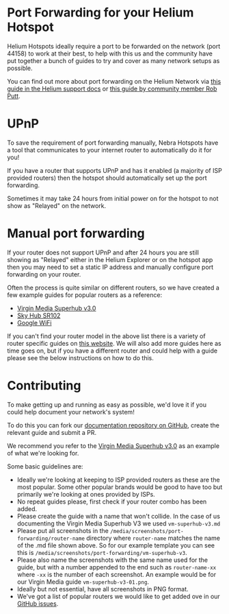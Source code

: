 # Port Forwarding for your Helium Hotspot

Helium Hotspots ideally require a port to be forwarded on the network (port 44158) to work at their best, to help with this us and the community have put together a bunch of guides to try and cover as many network setups as possible.

You can find out more about port forwarding on the Helium Network via [this guide in the Helium support docs](https://docs.helium.com/troubleshooting/network-troubleshooting/) or [this guide by community member Rob Putt](https://www.robertputt.co.uk/helium-hnt-fixing-relayed-hotspots/).

# UPnP

To save the requirement of port forwarding manually, Nebra Hotspots have a tool that communicates to your internet router to automatically do it for you!

If you have a router that supports UPnP and has it enabled (a majority of ISP provided routers) then the hotspot should automatically set up the port forwarding.

Sometimes it may take 24 hours from initial power on for the hotspot to not show as "Relayed" on the network.

# Manual port forwarding

If your router does not support UPnP and after 24 hours you are still showing as "Relayed" either in the Helium Explorer or on the hotspot app then you may need to set a static IP address and manually configure port forwarding on your router.

Often the process is quite similar on different routers, so we have created a few example guides for popular routers as a reference:

- [Virgin Media Superhub v3.0](handy-guides/port-forwarding/vm-superhub-v3.md)
- [Sky Hub SR102](handy-guides/port-forwarding/sky-hub-sr102.md)
- [Google WiFi](handy-guides/port-forwarding/google-wifi.md)

If you can't find your router model in the above list there is a variety of router specific guides on [this website](https://portforward.com/router.htm). We will also add more guides here as time goes on, but if you have a different router and could help with a guide please see the below instructions on how to do this.

# Contributing

To make getting up and running as easy as possible, we'd love it if you could help document your network's system!

To do this you can fork our [documentation repository on GitHub](https://github.com/NebraLtd/Helium-Guides), create the relevant guide and submit a PR.

We recommend you refer to the [Virgin Media Superhub v3.0](https://github.com/NebraLtd/Helium-Guides/blob/main/docs/handy-guides/port-forwarding/vm-superhub-v3.md) as an example of what we're looking for.

Some basic guidelines are:

* Ideally we're looking at keeping to ISP provided routers as these are the most popular. Some other popular brands would be good to have too but primarily we're looking at ones provided by ISPs.
* No repeat guides please, first check if your router combo has been added.
* Please create the guide with a name that won't collide. In the case of us documenting the Virgin Media Superhub V3 we used `vm-superhub-v3.md`
* Please put all screenshots in the `/media/screenshots/port-forwarding/router-name` directory where `router-name` matches the name of the .md file shown above. So for our example template you can see this is `/media/screenshots/port-forwarding/vm-superhub-v3`.
* Please also name the screenshots with the same name used for the guide, but with a number appended to the end such as `router-name-xx` where `-xx` is the number of each screenshot. An example would be for our Virgin Media guide `vm-superhub-v3-01.png`.
* Ideally but not essential, have all screenshots in PNG format.
* We've got a list of popular routers we would like to get added ove in our [GitHub issues](https://github.com/NebraLtd/Helium-Guides/issues?q=is%3Aopen+is%3Aissue+label%3Aportforwarding).
